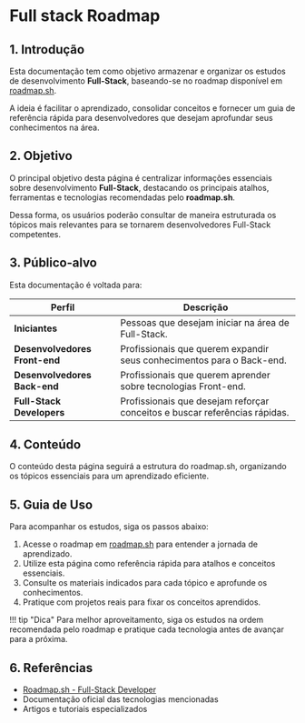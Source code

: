 # Full stack Roadmap

## 1. Introdução

Esta documentação tem como objetivo armazenar e organizar os estudos de desenvolvimento **Full-Stack**, baseando-se no roadmap disponível em [roadmap.sh](https://roadmap.sh). 

A ideia é facilitar o aprendizado, consolidar conceitos e fornecer um guia de referência rápida para desenvolvedores que desejam aprofundar seus conhecimentos na área.

## 2. Objetivo

O principal objetivo desta página é centralizar informações essenciais sobre desenvolvimento **Full-Stack**, destacando os principais atalhos, ferramentas e tecnologias recomendadas pelo **roadmap.sh**. 

Dessa forma, os usuários poderão consultar de maneira estruturada os tópicos mais relevantes para se tornarem desenvolvedores Full-Stack competentes.

## 3. Público-alvo

Esta documentação é voltada para:

| Perfil                        | Descrição                                                                  |
| ----------------------------- | -------------------------------------------------------------------------- |
| **Iniciantes**                | Pessoas que desejam iniciar na área de Full-Stack.                         |
| **Desenvolvedores Front-end** | Profissionais que querem expandir seus conhecimentos para o Back-end.      |
| **Desenvolvedores Back-end**  | Profissionais que querem aprender sobre tecnologias Front-end.             |
| **Full-Stack Developers**     | Profissionais que desejam reforçar conceitos e buscar referências rápidas. |

## 4. Conteúdo
O conteúdo desta página seguirá a estrutura do roadmap.sh, organizando os tópicos essenciais para um aprendizado eficiente.

## 5. Guia de Uso
Para acompanhar os estudos, siga os passos abaixo:

1. Acesse o roadmap em [roadmap.sh](https://roadmap.sh/full-stack) para entender a jornada de aprendizado.
2. Utilize esta página como referência rápida para atalhos e conceitos essenciais.
3. Consulte os materiais indicados para cada tópico e aprofunde os conhecimentos.
4. Pratique com projetos reais para fixar os conceitos aprendidos.

!!! tip "Dica"
    Para melhor aproveitamento, siga os estudos na ordem recomendada pelo roadmap e pratique cada tecnologia antes de avançar para a próxima.

## 6. Referências
- [Roadmap.sh - Full-Stack Developer](https://roadmap.sh/full-stack)
- Documentação oficial das tecnologias mencionadas
- Artigos e tutoriais especializados

